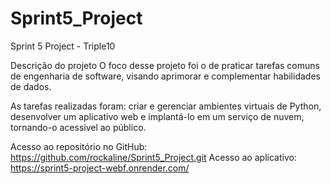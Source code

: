 # Sprint5_Project
Sprint 5 Project - Triple10

Descrição do projeto
O foco desse projeto foi o de praticar tarefas comuns de engenharia de software, visando aprimorar e complementar habilidades de dados. 

As tarefas realizadas foram: criar e gerenciar ambientes virtuais de Python, desenvolver um aplicativo web e implantá-lo em um serviço de nuvem, tornando-o acessível ao público.

Acesso ao repositório no GitHub: https://github.com/rockaline/Sprint5_Project.git
Acesso ao aplicativo: https://sprint5-project-webf.onrender.com/